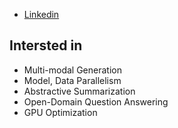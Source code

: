- [Linkedin](https://www.linkedin.com/in/sungho-park-1974b8201/)

## Intersted in
- Multi-modal Generation
- Model, Data Parallelism
- Abstractive Summarization
- Open-Domain Question Answering
- GPU Optimization
